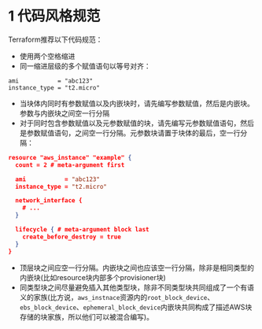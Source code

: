 
# 1 代码风格规范

Terraform推荐以下代码规范：
- 使用两个空格缩进
- 同一缩进层级的多个赋值语句以等号对齐：

```
ami           = "abc123"
instance_type = "t2.micro"
```

- 当块体内同时有参数赋值以及内嵌块时，请先编写参数赋值，然后是内嵌块。参数与内嵌块之间空一行分隔
- 对于同时包含参数赋值以及元参数赋值的块，请先编写元参数赋值语句，然后是参数赋值语句，之间空一行分隔。元参数块请置于块体的最后，空一行分隔：

```json
resource "aws_instance" "example" {
  count = 2 # meta-argument first

  ami           = "abc123"
  instance_type = "t2.micro"

  network_interface {
    # ...
  }

  lifecycle { # meta-argument block last
    create_before_destroy = true
  }
}
```

- 顶层块之间应空一行分隔。内嵌块之间也应该空一行分隔，除非是相同类型的内嵌块(比如resource块内部多个provisioner块)
- 同类型块之间尽量避免插入其他类型块，除非不同类型块共同组成了一个有语义的家族(比方说，`aws_instnace`资源内的`root_block_device`、`ebs_block_device`、`ephemeral_block_device`内嵌块共同构成了描述AWS块存储的块家族，所以他们可以被混合编写)。

